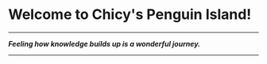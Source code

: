 # Welcome to Chicy's Penguin Island!

****

***Feeling how knowledge builds up is a wonderful journey.***

------